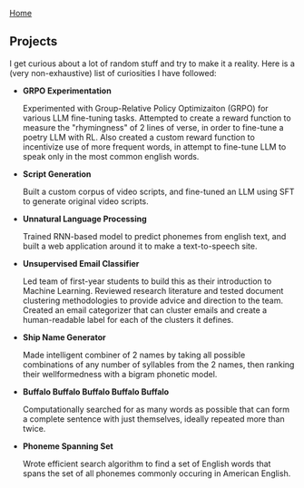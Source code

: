 [Home](/)
## Projects
I get curious about a lot of random stuff and try to make it a reality. Here is a (very non-exhaustive) list of curiosities I have followed:

- **GRPO Experimentation**

  Experimented with Group-Relative Policy Optimizaiton (GRPO) for various LLM fine-tuning tasks. Attempted to create a reward function to measure the "rhymingness" of 2 lines of verse, in order to fine-tune a poetry LLM with RL. Also created a custom reward function to incentivize use of more frequent words, in attempt to fine-tune LLM to speak only in the most common english words.

- **Script Generation**

  Built a custom corpus of video scripts, and fine-tuned an LLM using SFT to generate original video scripts.


- **Unnatural Language Processing**

  Trained RNN-based model to predict phonemes from english text, and built a web application around it to make a text-to-speech site.

- **Unsupervised Email Classifier**

  Led team of first-year students to build this as their introduction to Machine Learning. Reviewed research literature and tested document clustering methodologies to provide advice and direction to the team. Created an email categorizer that can cluster emails and create a human-readable label for each of the clusters it defines.

- **Ship Name Generator**

  Made intelligent combiner of 2 names by taking all possible combinations of any number of syllables from the 2 names, then ranking their wellformedness with a bigram phonetic model.

- **Buffalo Buffalo Buffalo Buffalo Buffalo**

  Computationally searched for as many words as possible that can form a complete sentence with just themselves, ideally repeated more than twice.

- **Phoneme Spanning Set**

  Wrote efficient search algorithm to find a set of English words that spans the set of all phonemes commonly occuring in American English.


